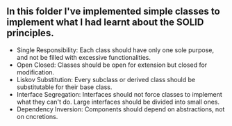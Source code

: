 ## In this folder I've implemented simple classes to implement what I had learnt about the SOLID principles.


- Single Responsibility:
	Each class should have only one sole purpose,
	and not be filled with excessive functionalities.
- Open Closed:
	Classes should be open for extension but closed 
	for modification.
- Liskov Substitution:
	Every subclass or derived class should be substitutable 
	for their base class.
- Interface Segregation:
	Interfaces should not force classes to implement what they 
	can't do. 
	Large interfaces should be divided into small ones.
- Dependency Inversion:
	Components should depend on abstractions, not on cncretions.

